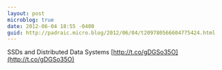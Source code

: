 ```yaml
---
layout: post
microblog: true
date: 2012-06-04 18:55 -0400
guid: http://padraic.micro.blog/2012/06/04/t209780566604775424.html
---
```

SSDs and Distributed Data Systems [http://t.co/gDGSo35O](http://t.co/gDGSo35O)
